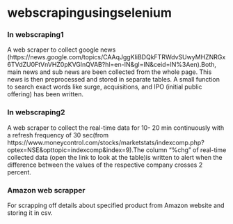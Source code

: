 # webscrapingusingselenium
<h3>In webscraping1</h3>
A web scraper to collect google news (https://news.google.com/topics/CAAqJggKIiBDQkFTRWdvSUwyMHZNRGx6TVdZU0FtVnVHZ0pKVGlnQVAB?hl=en-IN&gl=IN&ceid=IN%3Aen).Both, main news and sub news are been collected from the whole page. This news is then preprocessed and stored in separate tables. A small function to search exact words like surge, acquisitions, and IPO
(initial public offering) has been written.
<h3>In webscraping2</h3>
A web scraper to collect the real-time data for 10- 20 min continuously with a
refresh frequency of 30 sec(from https://www.moneycontrol.com/stocks/marketstats/indexcomp.php?optex=NSE&opttopic=indexcomp&index=9).The column “%chg” of real-time collected data (open the link to
look at the table)is written to alert when the difference between the values of the respective company
crosses 2 percent.
<h3>Amazon web scrapper</h3>
For scrapping off details about specified product from Amazon website and storing it in csv.
